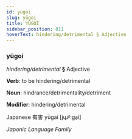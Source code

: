 ```yaml
---
id: yügoi
slug: yügoi
title: YÜGOİ
sidebar_position: 811
hoverText: hindering/detrimental § Adjective
---
```


### yügoi

*hindering/detrimental* **§** Adjective

**Verb**: to be hindering/detrimental

**Noun**: hindrance/detrimentality/detriment

**Modifier**: hindering/detrimental

Japanese 有害 yūgai [jɯ̟ᵝːɡa̠i]

*Japonic Language Family*